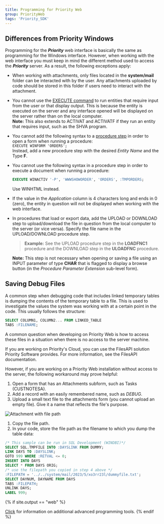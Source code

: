 ```yaml
---
title: Programming for Priority Web
group: PriorityWeb
tags: 'Priority_SDK'
---
```


## Differences from Priority Windows

Programming for the ***Priority*** web interface is basically
the same as programming for the Windows interface. However, when working with the web interface you must keep in mind the different method used to access the ***Priority*** server. As a result, the following exceptions apply:

-   When working with attachments, only files located in the **system/mail** folder can be interacted with by the user. Any attachments uploaded by code should be stored in this folder if users need to interact with the attachment. 
-   You cannot use the [EXECUTE command](Execution-Statements ) to run entities that require input from the user or that display output. This is because the entity is executed on the server and any interface opened will be displayed on the server rather than on the local computer.\
**Note:** This also extends to ACTIVAT and ACTIVATF if they run an entity that requires input, such as the SHVA program.
-   You cannot add the following syntax to a [procedure step](Procedure-Steps) in order to open a form when running a procedure:\
    `EXECUTE WINFORM 'ORDERS';`\
    Instead, add a new procedure step with the desired *Entity Name* and the Type **F**.
-   You cannot use the following syntax in a procedure step in order to
    execute a document when running a procedure:
    ```sql
    EXECUTE WINACTIV '-P', 'WWWSHOWORDER', 'ORDERS', :TMPORDERS;
    ```
    Use WINHTML instead.
-   If the value in the *Application* column is 4 characters long and
    ends in 0 (zero), the entity in question will not be displayed when
    working with the web interface.
-   In procedures that load or export data, add the UPLOAD or DOWNLOAD
    step to upload/download the file in question from the local computer to the server (or vice versa). Specify the file name in the UPLOAD/DOWNLOAD procedure step.

    > **Example:** See the UPLOAD procedure step in the **LOADFNC1**
    > procedure and the DOWNLOAD step in the **ULOADFNC** procedure.


    **Note:** This step is not necessary when opening or saving a file using an INPUT parameter of type **CHAR** that is flagged to display a browse button (in the *Procedure Parameter Extension* sub-level form).

## Saving Debug Files

A common step when debugging code that includes linked temporary tables is dumping the contents of the temporary table to a file. This is used to investigate the values the system was working with at a certain point in the code. This usually follows the structure:

```sql
SELECT COLUMN1, COLUMN2... FROM LINKED_TABLE
TABS :FILENAME;
```

A common question when developing on Priority Web is how to access these files in a situation when there is no access to the server machine.

If you are working on Priority's Cloud, you can use the FilesAPI solution Priority Software provides. For more information, see the FilesAPI documentation.

<!-- Add link when available -->

However, if you are working on a Priority Web installation without access to the server, the following workaround may prove helpful:

1. Open a form that has an Attachments subform, such as Tasks (CUSTNOTESA).
2. Add a record with an easily remembered name, such as *DEBUG*.
3. Upload a small text file to the attachments form (you cannot upload an empty file). Give it a name that reflects the file's purpose.
   
![Attachment with file path](https://cdn.priority-software.com/docs/images/SDK_Web_DebugFile.png)   
1. Copy the file path.
2. In your code, store the file path as the filename to which you dump the table data:

```sql
/* This sample can be run in SQL Development (WINDBI)*/
SELECT SQL.TMPFILE INTO :DAYSLINK FROM DUMMY;
LINK DAYS TO :DAYSLINK;
GOTO 999 WHERE :RETVAL <= 0;
INSERT INTO DAYS
SELECT * FROM DAYS ORIG;
/* use the filepath you copied in step 4 above */
:FILEPATH = '../../system/mail/2023/5/xo3rr23l/dummyfile.txt';
SELECT DAYNUM, DAYNAME FROM DAYS
TABS :FILEPATH;
UNLINK DAYS;
LABEL 999;
```

{% if site.output == "web" %}

[Click](Advanced-Programming-Tools ) for information on
additional advanced programming tools.
{% endif %}